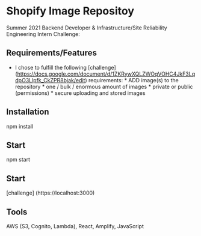 # Shopify Image Repositoy

Summer 2021 Backend Developer & Infrastructure/Site Reliability Engineering Intern Challenge:

## Requirements/Features

* I chose to fulfill the following [challenge] (https://docs.google.com/document/d/1ZKRywXQLZWOqVOHC4JkF3LqdpO3Llpfk_CkZPR8bjak/edit) requirements:
              * ADD image(s) to the repository
                  * one / bulk / enormous amount of images
                  * private or public (permissions)
                  * secure uploading and stored images

## Installation

npm install

## Start

npm start

## Start

[challenge] (https://localhost:3000)

## Tools

 AWS (S3, Cognito, Lambda), React, Amplify, JavaScript
